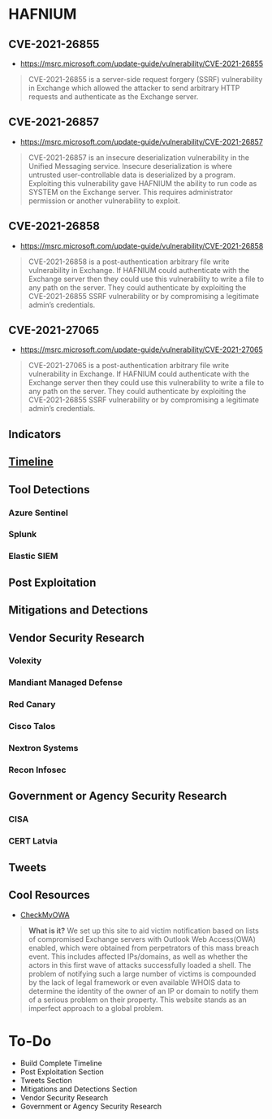 # HAFNIUM

## CVE-2021-26855
- https://msrc.microsoft.com/update-guide/vulnerability/CVE-2021-26855
> CVE-2021-26855 is a server-side request forgery (SSRF) vulnerability in Exchange which allowed the attacker to send arbitrary HTTP requests and authenticate as the Exchange server.

## CVE-2021-26857
- https://msrc.microsoft.com/update-guide/vulnerability/CVE-2021-26857
> CVE-2021-26857 is an insecure deserialization vulnerability in the Unified Messaging service. Insecure deserialization is where untrusted user-controllable data is deserialized by a program. Exploiting this vulnerability gave HAFNIUM the ability to run code as SYSTEM on the Exchange server. This requires administrator permission or another vulnerability to exploit.

## CVE-2021-26858
- https://msrc.microsoft.com/update-guide/vulnerability/CVE-2021-26858
> CVE-2021-26858 is a post-authentication arbitrary file write vulnerability in Exchange. If HAFNIUM could authenticate with the Exchange server then they could use this vulnerability to write a file to any path on the server. They could authenticate by exploiting the CVE-2021-26855 SSRF vulnerability or by compromising a legitimate admin’s credentials.

## CVE-2021-27065
- https://msrc.microsoft.com/update-guide/vulnerability/CVE-2021-27065
> CVE-2021-27065 is a post-authentication arbitrary file write vulnerability in Exchange. If HAFNIUM could authenticate with the Exchange server then they could use this vulnerability to write a file to any path on the server. They could authenticate by exploiting the CVE-2021-26855 SSRF vulnerability or by compromising a legitimate admin’s credentials.


## Indicators

## [Timeline](Timeline.md)

## Tool Detections
### Azure Sentinel
### Splunk
### Elastic SIEM


## Post Exploitation

## Mitigations and Detections

## Vendor Security Research

### Volexity
### Mandiant Managed Defense
### Red Canary
### Cisco Talos
### Nextron Systems
### Recon Infosec

## Government or Agency Security Research

### CISA

### CERT Latvia



## Tweets

## Cool Resources
- [CheckMyOWA](https://checkmyowa.unit221b.com)
> **What is it?** We set up this site to aid victim notification based on lists of compromised Exchange servers with Outlook Web Access(OWA) enabled, which were obtained from perpetrators of this mass breach event. This includes affected IPs/domains, as well as whether the actors in this first wave of attacks successfully loaded a shell. The problem of notifying such a large number of victims is compounded by the lack of legal framework or even available WHOIS data to determine the identity of the owner of an IP or domain to notify them of a serious problem on their property. This website stands as an imperfect approach to a global problem.


# To-Do
- Build Complete Timeline
- Post Exploitation Section
- Tweets Section
- Mitigations and Detections Section
- Vendor Security Research
- Government or Agency Security Research



